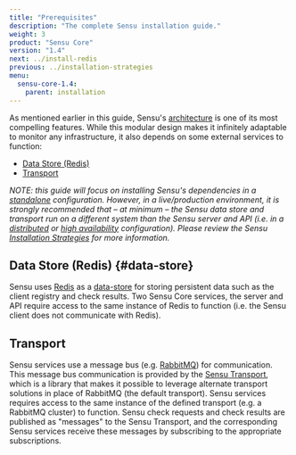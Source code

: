 ```yaml
---
title: "Prerequisites"
description: "The complete Sensu installation guide."
weight: 3
product: "Sensu Core"
version: "1.4"
next: ../install-redis
previous: ../installation-strategies
menu:
  sensu-core-1.4:
    parent: installation
---
```


As mentioned earlier in this guide, Sensu's [architecture][1] is one
of its most compelling features. While this modular design makes it infinitely
adaptable to monitor any infrastructure, it also depends on some external
services to function:

- [Data Store (Redis)](#data-store)
- [Transport](#transport)

_NOTE: this guide will focus on installing Sensu's dependencies in a
[standalone][2] configuration. However, in a live/production environment, it is
strongly recommended that &ndash; at minimum &ndash; the Sensu data store and
transport run on a different system than the Sensu server and API (i.e. in a
[distributed][3] or [high availability][4] configuration). Please review the
Sensu [Installation Strategies][5] for more information._

## Data Store (Redis) {#data-store}

Sensu uses [Redis][6] as a [data-store][7] for storing persistent data such as the
client registry and check results. Two Sensu Core services, the server and API
require access to the same instance of Redis to function (i.e. the Sensu client
does not communicate with Redis).

## Transport

Sensu services use a message bus (e.g. [RabbitMQ][8]) for communication. This
message bus communication is provided by the [Sensu Transport][9], which is a
library that makes it possible to leverage alternate transport solutions in
place of RabbitMQ (the default transport). Sensu services requires access to the
same instance of the defined transport (e.g. a RabbitMQ cluster) to  function.
Sensu check requests and check results are published as "messages" to  the Sensu
Transport, and the corresponding Sensu services receive these messages  by
subscribing to the appropriate subscriptions.


[1]:  ../../overview/architecture
[2]:  ../installation-strategies/#standalone
[3]:  ../installation-strategies/#distributed
[4]:  ../installation-strategies/#high-availability
[5]:  ../installation-strategies
[6]:  http://redis.io
[7]:  ../../reference/data-store
[8]:  ../../reference/rabbitmq
[9]:  ../../reference/transport
